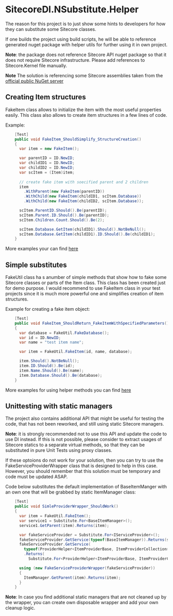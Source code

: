 # SitecoreDI.NSubstitute.Helper
The reason for this project is to just show some hints to developers for how they can substitute some Sitecore classes.

If one builds the project using build scripts, he will be able to reference generated nuget package with helper utils for further using it in own project.

**Note**: the package does not reference Sitecore API nuget package so that it does not require Sitecore infrastructure. Please add references to Sitecore.Kernel file manually.

**Note** The solution is referencing some Sitecore assemblies taken from the [official public NuGet server](https://sitecore.myget.org/gallery/sc-packages)


## Creating Item structures
FakeItem class allows to initialize the item with the most useful properties easily. This class also allows to create item structures in a few lines of code.

Example:
```C#
    [Test]
    public void FakeItem_ShouldSimplify_StructureCreation()
    {
      var item = new FakeItem();

      var parentID = ID.NewID;
      var childID1 = ID.NewID;
      var childID2 = ID.NewID;
      var scItem = (Item)item;
      
      // create fake item with soecified parent and 2 children
      item
        .WithParent(new FakeItem(parentID))
        .WithChild(new FakeItem(childID1, scItem.Database))
        .WithChild(new FakeItem(childID2, scItem.Database));

      scItem.ParentID.Should().Be(parentID);
      scItem.Parent.ID.Should().Be(parentID);
      scItem.Children.Count.Should().Be(2);

      scItem.Database.GetItem(childID1).Should().NotBeNull();
      scItem.Database.GetItem(childID1).ID.Should().Be(childID1);
    }
```

More examples your can find [here](https://github.com/smarchenko/SitecoreDI.NSubstitute.Helper/blob/master/code/Sitecore.NSubstitute.UnitTests/FakeItemTester.cs)

## Simple substitutes
FakeUtil class ha s anumber of simple methods that show how to fake some Sitecore classes or parts of the Item class. This class has been created just for demo purpose. I would recommend to use FakeItem class in your test projects since it is much more powerful one and simplifies creation of item structures. 

Example for creating a fake item object:
```C#
    [Test]
    public void FakeItem_ShouldReturn_FakeItemWithSpecifiedParameters()
    {
      var database = FakeUtil.FakeDatabase();
      var id = ID.NewID;
      var name = "test item name";

      var item = FakeUtil.FakeItem(id, name, database);

      item.Should().NotBeNull();
      item.ID.Should().Be(id);
      item.Name.Should().Be(name);
      item.Database.Should().Be(database);
    }
```


More examples for using helper methods you can find [here](https://github.com/smarchenko/SitecoreDI.NSubstitute.Helper/blob/master/code/Sitecore.NSubstitute.UnitTests/FakeUtilTester.cs)

## Unittesting with static managers  
The project also contains additional API that might be useful for testing the code, that has not been reworked, and still using static Sitecore managers.

**Note**: it is strongly recommended not to use this API and update the code to use DI instead. If this is not possible, please consider to extract usages of Sitecore statics to a separate virtual methods, so that they can be substituted in pure Unit Tests using proxy classes. 

If these optoions do not work for your solution, then you can try to use the FakeServiceProviderWrapper class that is designed to help in this case. However, you should remember that this solution must be temporary and code must be updated ASAP.

Code below substitutes the default implementation of BaseItemManger with an own one that will be grabbed by static ItemManager class:
```C#
    [Test]
    public void SimleProviderWrapper_ShouldWork()
    {
      var item = FakeUtil.FakeItem();
      var service1 = Substitute.For<BaseItemManager>();
      service1.GetParent(item).Returns(item);

      var fakeServiceProvider = Substitute.For<IServiceProvider>();
      fakeServiceProvider.GetService(typeof(BaseItemManager)).Returns(service1);
      fakeServiceProvider.GetService(
        typeof(ProviderHelper<ItemProviderBase, ItemProviderCollection>))
        .Returns(
          Substitute.For<ProviderHelper<ItemProviderBase, ItemProviderCollection>>("/somepath"));

      using (new FakeServiceProviderWrapper(fakeServiceProvider))
      {
        ItemManager.GetParent(item).Returns(item);
      }
    }
```

**Note**: In case you find additional static managers that are not cleaned up by the wrapper, you can create own disposable wrapper and add your own cleanup logic. 
